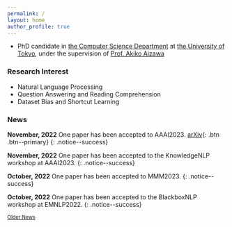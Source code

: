 ```yaml
---
permalink: /
layout: home
author_profile: true
---
```


* PhD candidate in [the Computer Science Department](https://www.i.u-tokyo.ac.jp/edu/course/cs/) at [the University of Tokyo](https://www.u-tokyo.ac.jp/en/index.html), under the supervision of [Prof. Akiko Aizawa](https://www-al.nii.ac.jp/)

### Research Interest
* Natural Language Processing
* Question Answering and Reading Comprehension
* Dataset Bias and Shortcut Learning

### News
**November, 2022** One paper has been accepted to AAAI2023.
[arXiv](https://arxiv.org/abs/2211.16220){: .btn .btn--primary}
{: .notice--success}

**November, 2022** One paper has been accepted to the KnowledgeNLP workshop at AAAI2023.
{: .notice--success}

**October, 2022** One paper has been accepted to MMM2023.
{: .notice--success}

**October, 2022** One paper has been accepted to the BlackboxNLP workshop at EMNLP2022.
{: .notice--success}

<div class="text-center">
    <a href="/archive/" style="font-size: smaller; font-decoration: italic;">Older News</a>
</div>
